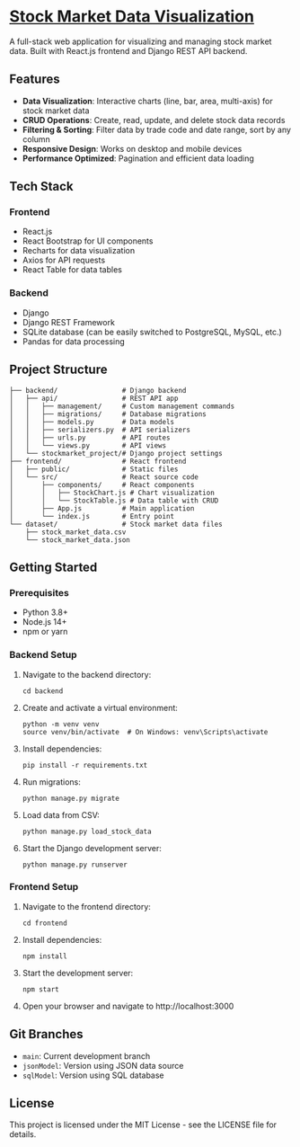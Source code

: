 # [Stock Market Data Visualization](https://stockmarket-dashboard-frontend.onrender.com)

A full-stack web application for visualizing and managing stock market data. Built with React.js frontend and Django REST API backend.

## Features

- **Data Visualization**: Interactive charts (line, bar, area, multi-axis) for stock market data
- **CRUD Operations**: Create, read, update, and delete stock data records
- **Filtering & Sorting**: Filter data by trade code and date range, sort by any column
- **Responsive Design**: Works on desktop and mobile devices
- **Performance Optimized**: Pagination and efficient data loading

## Tech Stack

### Frontend

- React.js
- React Bootstrap for UI components
- Recharts for data visualization
- Axios for API requests
- React Table for data tables

### Backend

- Django
- Django REST Framework
- SQLite database (can be easily switched to PostgreSQL, MySQL, etc.)
- Pandas for data processing

## Project Structure

```
├── backend/                # Django backend
│   ├── api/                # REST API app
│   │   ├── management/     # Custom management commands
│   │   ├── migrations/     # Database migrations
│   │   ├── models.py       # Data models
│   │   ├── serializers.py  # API serializers
│   │   ├── urls.py         # API routes
│   │   └── views.py        # API views
│   └── stockmarket_project/# Django project settings
├── frontend/               # React frontend
│   ├── public/             # Static files
│   └── src/                # React source code
│       ├── components/     # React components
│       │   ├── StockChart.js # Chart visualization
│       │   └── StockTable.js # Data table with CRUD
│       ├── App.js          # Main application
│       └── index.js        # Entry point
└── dataset/                # Stock market data files
    ├── stock_market_data.csv
    └── stock_market_data.json
```

## Getting Started

### Prerequisites

- Python 3.8+
- Node.js 14+
- npm or yarn

### Backend Setup

1. Navigate to the backend directory:

   ```
   cd backend
   ```

2. Create and activate a virtual environment:

   ```
   python -m venv venv
   source venv/bin/activate  # On Windows: venv\Scripts\activate
   ```

3. Install dependencies:

   ```
   pip install -r requirements.txt
   ```

4. Run migrations:

   ```
   python manage.py migrate
   ```

5. Load data from CSV:

   ```
   python manage.py load_stock_data
   ```

6. Start the Django development server:
   ```
   python manage.py runserver
   ```

### Frontend Setup

1. Navigate to the frontend directory:

   ```
   cd frontend
   ```

2. Install dependencies:

   ```
   npm install
   ```

3. Start the development server:

   ```
   npm start
   ```

4. Open your browser and navigate to http://localhost:3000

## Git Branches

- `main`: Current development branch
- `jsonModel`: Version using JSON data source
- `sqlModel`: Version using SQL database

## License

This project is licensed under the MIT License - see the LICENSE file for details.
